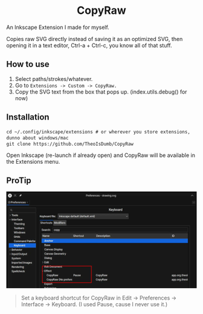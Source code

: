 <h1 align="center">CopyRaw</h1>

An Inkscape Extension I made for myself.

Copies raw SVG directly instead of saving it as an optimized SVG, then opening it in a text editor, Ctrl-a + Ctrl-c, you know all of that stuff. 

## How to use

1. Select paths/strokes/whatever.
2. Go to `Extensions -> Custom -> CopyRaw.`
3. Copy the SVG text from the box that pops up. (index.utils.debug() for now)

## Installation

```
cd ~/.config/inkscape/extensions # or wherever you store extensions, dunno about windows/mac
git clone https://github.com/TheoIsDumb/CopyRaw
```

Open Inkscape (re-launch if already open) and CopyRaw will be available in the Extensions menu.

## ProTip 

![protip](protip.webp)

> Set a keyboard shortcut for CopyRaw in Edit -> Preferences -> Interface -> Keyboard. 
> (I used Pause, cause I never use it.)